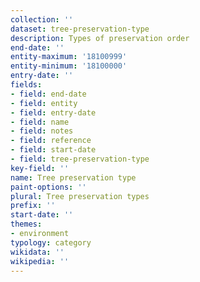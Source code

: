```yaml
---
collection: ''
dataset: tree-preservation-type
description: Types of preservation order
end-date: ''
entity-maximum: '18100999'
entity-minimum: '18100000'
entry-date: ''
fields:
- field: end-date
- field: entity
- field: entry-date
- field: name
- field: notes
- field: reference
- field: start-date
- field: tree-preservation-type
key-field: ''
name: Tree preservation type
paint-options: ''
plural: Tree preservation types
prefix: ''
start-date: ''
themes:
- environment
typology: category
wikidata: ''
wikipedia: ''
---
```

